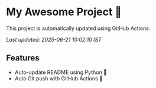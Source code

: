 # My Awesome Project 🚀

This project is automatically updated using GitHub Actions.

_Last updated: 2025-06-21 10:02:10 IST_

## Features
- Auto-update README using Python 🐍
- Auto Git push with GitHub Actions 🤖
